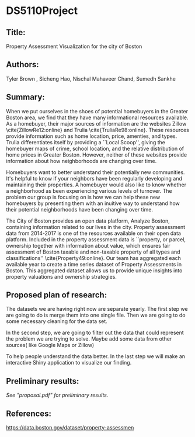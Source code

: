 # DS5110Project

##  Title: 
Property Assessment Visualization for the city of Boston

## Authors:
Tyler Brown , Sicheng Hao, Nischal Mahaveer Chand, Sumedh Sankhe

## Summary:
When we put ourselves in the shoes of potential homebuyers in the
Greater Boston area, we find that they have many informational resources
available. As a homebuyer, their major sources of information are the
websites Zillow \cite{ZillowRe12:online} and Trulia
\cite{TruliaRe98:online}. These resources provide information such as
home location, price, amenties, and types. Trulia differentiates itself
by providing a ``Local Scoop'', giving the homebuyer maps of crime, school
location, and the relative distribution of home prices in Greater
Boston. However, neither of these websites provide information about how
neighborhoods are changing over time.

Homebuyers want to better understand their potentially new communities.
It's helpful to know if your neighbors have been regularly developing
and maintaining their properties. A homebuyer would also like to know
whether a neighborhood as been experiencing various levels of turnover.
The problem our group is focusing on is how we can help these new
homebuyers by presenting them with an inuitive way to understand how
their potential neighborhoods have been changing over time.

The City of Boston provides an open data platform, Analyze Boston, 
containing information related to our lives in the city. Property 
assessment data from 2014-2017 is one of the resources available on their
 open data platform. Included in the property assessment data is 
``property, or parcel, ownership together with information about value, 
which ensures fair assessment of Boston taxable and non-taxable property 
of all types and classifications'' \cite{Property49:online}. Our team 
has aggregated each available year to create a time series dataset of 
Property Assessments in Boston. This aggregated dataset allows us to 
provide unique insights into property valuations and ownership strategies.


## Proposed plan of research:
The datasets we are having right now are separate yearly. The first step 
we are going to do is merge them into one single file. Then we are going 
to do some necessary cleaning for the data set. 

In the second step, we are going to filter out the data that could 
represent the problem we are trying to solve. Maybe add some data from 
other sources( like Google Maps or Zillow)

To help people understand the data better. In the last step we will make 
an interactive Shiny application to visualize our finding. 


##  Preliminary results:
*See "proposal.pdf" for preliminary results.*

##  References:
https://data.boston.gov/dataset/property-assessmen
